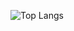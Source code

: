 ![Top Langs](https://github-readme-stats.vercel.app/api/top-langs/?username=sss9311751&layout=compact)




